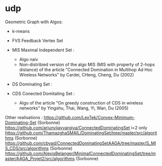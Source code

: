 # udp
Geometric Graph with Algos:

* k-means

* FVS Feedback Vertex Set
 
* MIS Maximal Independent Set :
  - Algo naiv
  - Non-distribied version of the algo MIS (MIS with property of 2-hops distance) of the article "Connected Domination in Multihop Ad Hoc Wireless Networks" by Cardei, CHeng, Cheng, Du (2002)

* DS Dominating Set :

* CDS Conected Domitating Set : 
  - Algo of the article "On greedy construction of CDS in wireless networks" by Yingshu, Thai, Wang, Yi, Wan, Du (2005)


Other realisations : 
https://github.com/LexTek/Convex-Minimum-Dominating-Set (Sorbonne)
https://github.com/arjunvijayvargiya/ConnectedDominatingSet i=2 only
https://github.com/ThamazghaSMAIL/DominatingSet/tree/master/src/algorithms (Sorbonne)
https://github.com/cbyad/ConnectedDominatingSetAAGA/tree/master/S_MIS_CDS/src/algorithms (Sorbonne)
https://github.com/AlexisBelanger/MinimalConnectedDominatingSet/tree/master/AAGA_Projet2/src/algorithms (Sorbonne)
